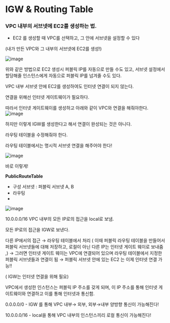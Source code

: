 # IGW & Routing Table

### VPC 내부의 서브넷에 EC2를 생성하는 법.

- EC2 를 생성할 때 VPC를 선택하고, 그 안에 서브넷을 설정할 수 있다

(내가 만든 VPC와 그 내부의 서브넷에 EC2를 생성!)

![image](https://user-images.githubusercontent.com/77326600/232412973-aa77853e-73e3-4323-b5ad-9d5e0753ce52.png)

위와 같은 방법으로 EC2 생성시 퍼블릭 IP를 자동으로 만들 수도 있고,  서브넷 설정에서 할당해줄 인스턴스에게 자동으로 퍼블릭 IP를 넘겨줄 수도 있다.

VPC 내부 서브넷 안에 EC2를 생성하여도 인터넷 연결이 되지 않는다.

연결을 위해선 인터넷 게이트웨이가 필요하다.

따라서 인터넷 게이트웨이를 생성하고 아래와 같이 VPC와 연결을 해줘야한다.
![image](https://user-images.githubusercontent.com/77326600/232413013-71eafa90-a5e8-472d-aefc-cbb2b6dde17b.png)

하지만 이렇게 IGW를 생성한다고 해서 연결이 완성되는 것은 아니다.

라우팅 테이블을 수정해줘야 한다.

라우팅 테이블에서는 명시적 서브넷 연결을 해주어야 한다!

![image](https://user-images.githubusercontent.com/77326600/232413052-f26f1776-bdc7-4261-8e08-aba02b4bb993.png)

바로 이렇게!

************PublicRouteTable************

- 구성 서브넷 : 퍼블릭 서브넷 A, B
- 라우팅
- 
![image](https://user-images.githubusercontent.com/77326600/232413090-fbd584fd-91c0-455f-8346-73da7d8e39fe.png)

10.0.0.0/16 VPC 내부의 모든 IP로의 접근을 local로 보냄.

모든 IP로의 접근을 IGW로 보낸다.

다른 IP에서의 접근 → 라우팅 테이블에서 처리 ( 이때 퍼블릭 라우팅 테이블을 만들어서 퍼블릭 서브넷들에 대해 저장하고,  로컬이 아닌 다른 IP는 인터넷 게이트 웨이로 보내줌 ,) → 그러면 인터넷 게이트 웨이는 VPC에 연결되어 있으며 라우팅 테이블에서 지정한 퍼블릭 서브넷들과 연결이 됨 → 퍼블릭 서브넷 안에 있는 EC2 는 이제 인터넷 연결 가능!!

( IGW는 인터넷 연결을 위해 필요)

VPC에서 생성한 인스턴스는 퍼블릭 IP 주소를 갖게 되며, 이 IP 주소를 통해 인터넷 게이트웨이와 연결하고 이를 통해 인터넷과 통신함.

0.0.0.0/0 - IGW 를 통해 VPC 내부→ 외부, 외부→내부 양방향 통신이 가능해진다!

10.0.0.0/16 - local을 통해 VPC 내부의 인스턴스끼리 로컬 통신이 가능해진다!
